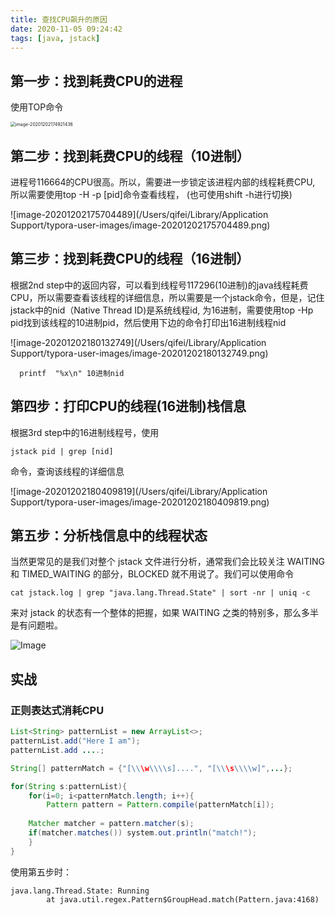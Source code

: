 ```yaml
---
title: 查找CPU飙升的原因
date: 2020-11-05 09:24:42
tags: [java, jstack]
---
```




## 第一步：找到耗费CPU的进程

使用TOP命令

<img src="/Users/qifei/Library/Application Support/typora-user-images/image-20201202174921436.png" alt="image-20201202174921436" style="zoom:50%;" />

## 第二步：找到耗费CPU的线程（10进制）

进程号116664的CPU很高。所以，需要进一步锁定该进程内部的线程耗费CPU, 所以需要使用top -H -p [pid]命令查看线程， (也可使用shift -h进行切换)

![image-20201202175704489](/Users/qifei/Library/Application Support/typora-user-images/image-20201202175704489.png)



## 第三步：找到耗费CPU的线程（16进制）

根据2nd step中的返回内容，可以看到线程号117296(10进制)的java线程耗费CPU，所以需要查看该线程的详细信息，所以需要是一个jstack命令，但是，记住jstack中的nid（Native Thread ID)是系统线程id, 为16进制，需要使用top -Hp pid找到该线程的10进制pid，然后使用下边的命令打印出16进制线程nid

![image-20201202180132749](/Users/qifei/Library/Application Support/typora-user-images/image-20201202180132749.png)

```shell
  printf  "%x\n" 10进制nid
```

## 第四步：打印CPU的线程(16进制)栈信息

根据3rd step中的16进制线程号，使用 <!--注意：linux下进程和线程都用10进制pid表示-->

```
jstack pid | grep [nid]
```

命令，查询该线程的详细信息

![image-20201202180409819](/Users/qifei/Library/Application Support/typora-user-images/image-20201202180409819.png)

## 第五步：分析栈信息中的线程状态

当然更常见的是我们对整个 jstack 文件进行分析，通常我们会比较关注 WAITING 和 TIMED_WAITING 的部分，BLOCKED 就不用说了。我们可以使用命令

```shell
cat jstack.log | grep "java.lang.Thread.State" | sort -nr | uniq -c
```

来对 jstack 的状态有一个整体的把握，如果 WAITING 之类的特别多，那么多半是有问题啦。

![Image](https://mmbiz.qpic.cn/mmbiz_jpg/WwPkUCFX4x4q4SxZeO5N1RicXwYTjxYs9zpsDC09P5ww0K7GTAYZbhxfc6VfyucR5Lf7TGY2mbfBN14UicSbOPIQ/640?wx_fmt=jpeg&wxfrom=5&wx_lazy=1&wx_co=1)



## 实战

### 正则表达式消耗CPU

```java
List<String> patternList = new ArrayList<>;
patternList.add("Here I am");
patternList.add ....;

String[] patternMatch = {"[\\\w\\\\s]....", "[\\\s\\\\w]",...};

for(String s:patternList){
	for(i=0; i<patternMatch.length; i++){
		Pattern pattern = Pattern.compile(patternMatch[i]);
    
    Matcher matcher = pattern.matcher(s);
    if(matcher.matches()) system.out.println("match!");
	}
}
```

使用第五步时：

```shell
java.lang.Thread.State: Running
		at java.util.regex.Pattern$GroupHead.match(Pattern.java:4168)
```

